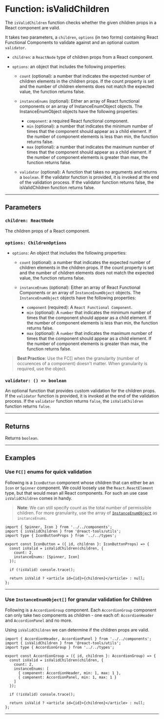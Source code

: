 # Function: isValidChildren

The `isValidChildren` function checks whether the given children props in a
React component are valid.

It takes two parameters, a `children`, `options` (in two forms) containing React
Functional Components to validate against and an optional custom `validator`.

- `children`: a `ReactNode` type of children props from a React component.

- `options`: an object that includes the following properties:

  - `count` (optional): a number that indicates the expected number of children
    elements in the children props. If the count property is set and the number
    of children elements does not match the expected value, the function returns
    false.
  - `instanceEnums` (optional): Either an array of React functional components
    or an array of InstanceEnumObject objects. The InstanceEnumObject objects
    have the following properties:

    - `component`: a required React functional component.
    - `min` (optional): a number that indicates the minimum number of times that
      the component should appear as a child element. If the number of component
      elements is less than min, the function returns false.
    - `max` (optional): a number that indicates the maximum number of times that
      the component should appear as a child element. If the number of component
      elements is greater than max, the function returns false.

  - `validator` (optional): A function that takes no arguments and returns a
    `boolean`. If the validator function is provided, it is invoked at the end
    of the validation process. If the validator function returns false, the
    isValidChildren function returns false.

---

## Parameters

### `children: ReactNode`

The children props of a React component.

### `options: ChildrenOptions`

- `options`: An object that includes the following properties:

  - `count` (optional): a number that indicates the expected number of children
    elements in the children props. If the count property is set and the number
    of children elements does not match the expected value, the function returns
    false.
  - `instanceEnums` (optional): Either an array of React Functional Components
    or an array of `InstanceEnumObject` objects. The `InstanceEnumObject`
    objects have the following properties:

    - `component` (required): A `React Functional Component`.
    - `min` (optional): A `number` that indicates the minimum number of times
      that the component should appear as a child element. If the number of
      component elements is less than min, the function returns false.
    - `max` (optional): A `number` that indicates the maximum number of times
      that the component should appear as a child element. If the number of
      component elements is greater than max, the function returns false.

> **Best Practice**: Use the FC[] when the granularity (number of occurences of
> a component) doesn't matter. When granularity is required, use the object.

### `validator: () => boolean`

An optional function that provides custom validation for the children props. If
the `validator` function is provided, it is invoked at the end of the validation
process. If the `validator` function returns `false`, the `isValidChildren`
function returns `false`.

---

## Returns

Returns `boolean`.

---

## Examples

### Use `FC[]` enums for quick validation

Following is a `IconButton` component whose children that can either be an
`Icon` or `Spinner` component. We could loosely use the `React.ReactElement`
type, but that would mean all React components. For such an use case
`isValidChildren` comes in handy.

> **Note**: We can still specify count as the total number of permissible
> children. For more granularity, use the array of
> [`InstanceEnumObject`](#use-instanceenumobject-for-granular-validation-for-children)
> as `instanceEnums`.

```tsx
import { Spinner, Icon } from '../../components';
import { isValidChildren } from '@react-tools/utils';
import type { IconButtonProps } from '../../types';

export const IconButton = ({ id, children }: IconButtonProps) => {
  const isValid = isValidChildren(children, {
    count: 2,
    instanceEnums: [Spinner, Icon]
  });

  if (!isValid) console.trace();

  return isValid ? <article id={id}>{children}</article> : null;
};
```

---

### Use `InstanceEnumObject[]` for granular validation for Children

Following is a `AccordionGroup` component. Each `AccordionGroup` component can
only take two components as children - one each of: `AccordionHeader` and
`AccordionPanel` and no more.

Using `isValidChildren` we can determine if the children props are valid.

```tsx
import { AccordionHeader, AccordionPanel } from '../../components';
import { isValidChildren } from '@react-tools/utils';
import type { AccordionGroup } from '../../types';

export const AccordionGroup = ({ id, children }: AccordionGroup) => {
  const isValid = isValidChildren(children, {
    count: 2,
    instanceEnums: [
      { component: AccordionHeader, min: 1, max: 1 },
      { component: AccordionPanel, min: 1, max: 1 }
    ]
  });

  if (!isValid) console.trace();

  return isValid ? <article id={id}>{children}</article> : null;
};
```

---
